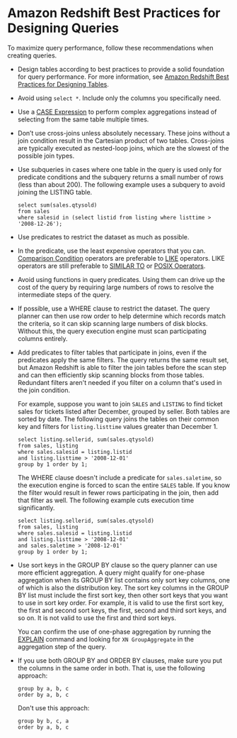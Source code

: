 # Amazon Redshift Best Practices for Designing Queries<a name="c_designing-queries-best-practices"></a>

To maximize query performance, follow these recommendations when creating queries\.

+ Design tables according to best practices to provide a solid foundation for query performance\. For more information, see [Amazon Redshift Best Practices for Designing Tables](c_designing-tables-best-practices.md)\.

+ Avoid using `select *`\. Include only the columns you specifically need\.

+ Use a [CASE Expression](r_CASE_function.md) to perform complex aggregations instead of selecting from the same table multiple times\.

+ Don’t use cross\-joins unless absolutely necessary\. These joins without a join condition result in the Cartesian product of two tables\. Cross\-joins are typically executed as nested\-loop joins, which are the slowest of the possible join types\. 

+ Use subqueries in cases where one table in the query is used only for predicate conditions and the subquery returns a small number of rows \(less than about 200\)\. The following example uses a subquery to avoid joining the LISTING table\.

  ```
  select sum(sales.qtysold)
  from sales
  where salesid in (select listid from listing where listtime > '2008-12-26');
  ```

+ Use predicates to restrict the dataset as much as possible\.

+ In the predicate, use the least expensive operators that you can\. [Comparison Condition](r_comparison_condition.md) operators are preferable to [LIKE](r_patternmatching_condition_like.md) operators\. LIKE operators are still preferable to [SIMILAR TO](pattern-matching-conditions-similar-to.md) or [POSIX Operators](pattern-matching-conditions-posix.md)\.

+ Avoid using functions in query predicates\. Using them can drive up the cost of the query by requiring large numbers of rows to resolve the intermediate steps of the query\.

+ If possible, use a WHERE clause to restrict the dataset\. The query planner can then use row order to help determine which records match the criteria, so it can skip scanning large numbers of disk blocks\. Without this, the query execution engine must scan participating columns entirely\.

+ Add predicates to filter tables that participate in joins, even if the predicates apply the same filters\. The query returns the same result set, but Amazon Redshift is able to filter the join tables before the scan step and can then efficiently skip scanning blocks from those tables\. Redundant filters aren't needed if you filter on a column that's used in the join condition\. 

  For example, suppose you want to join `SALES` and `LISTING` to find ticket sales for tickets listed after December, grouped by seller\. Both tables are sorted by date\. The following query joins the tables on their common key and filters for `listing.listtime` values greater than December 1\.

  ```
  select listing.sellerid, sum(sales.qtysold)
  from sales, listing
  where sales.salesid = listing.listid
  and listing.listtime > '2008-12-01'
  group by 1 order by 1;
  ```

  The WHERE clause doesn't include a predicate for `sales.saletime`, so the execution engine is forced to scan the entire `SALES` table\. If you know the filter would result in fewer rows participating in the join, then add that filter as well\. The following example cuts execution time significantly\.

  ```
  select listing.sellerid, sum(sales.qtysold)
  from sales, listing
  where sales.salesid = listing.listid
  and listing.listtime > '2008-12-01'
  and sales.saletime > '2008-12-01'
  group by 1 order by 1;
  ```

+ Use sort keys in the GROUP BY clause so the query planner can use more efficient aggregation\. A query might qualify for one\-phase aggregation when its GROUP BY list contains only sort key columns, one of which is also the distribution key\. The sort key columns in the GROUP BY list must include the first sort key, then other sort keys that you want to use in sort key order\. For example, it is valid to use the first sort key, the first and second sort keys, the first, second and third sort keys, and so on\. It is not valid to use the first and third sort keys\.

  You can confirm the use of one\-phase aggregation by running the [EXPLAIN](r_EXPLAIN.md) command and looking for `XN GroupAggregate` in the aggregation step of the query\.

+ If you use both GROUP BY and ORDER BY clauses, make sure you put the columns in the same order in both\. That is, use the following approach:

  ```
  group by a, b, c
  order by a, b, c
  ```

  Don't use this approach:

  ```
  group by b, c, a
  order by a, b, c
  ```